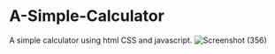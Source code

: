 # A-Simple-Calculator
A simple calculator using html CSS and javascript.
![Screenshot (356)](https://user-images.githubusercontent.com/97334447/160068351-8bf4d543-2ce6-4192-942c-4c942764d424.png)
